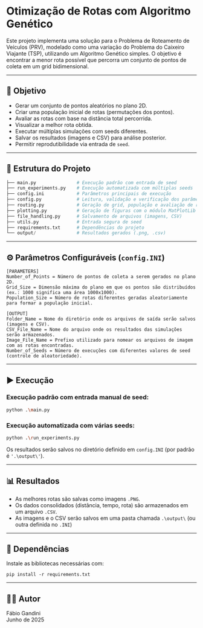 # Otimização de Rotas com Algoritmo Genético

Este projeto implementa uma solução para o Problema de Roteamento de Veículos (PRV), modelado como uma variação do Problema do Caixeiro Viajante (TSP), utilizando um Algoritmo Genético simples. O objetivo é encontrar a menor rota possível que percorra um conjunto de pontos de coleta em um grid bidimensional.

---

## 🎯 Objetivo
- Gerar um conjunto de pontos aleatórios no plano 2D.
- Criar uma população inicial de rotas (permutações dos pontos).
- Avaliar as rotas com base na distância total percorrida.
- Visualizar a melhor rota obtida.
- Executar múltiplas simulações com seeds diferentes.
- Salvar os resultados (imagens e CSV) para análise posterior.
- Permitir reprodutibilidade via entrada de `seed`.

---

## 📁 Estrutura do Projeto
```python
├── main.py               # Execução padrão com entrada de seed
├── run_experiments.py    # Execução automatizada com múltiplas seeds
├── config.ini            # Parâmetros principais de execução
├── config.py             # Leitura, validação e verificação dos parâmetros
├── routing.py            # Geração de grid, população e avaliação de rotas
├── plotting.py           # Geração de figuras com o módulo MatPlotLib
├── file_handling.py      # Salvamento de arquivos (imagens, CSV)
├── utils.py              # Entrada segura de seed
├── requirements.txt      # Dependências do projeto
└── output/               # Resultados gerados (.png, .csv)
```

---

## ⚙️ Parâmetros Configuráveis (`config.INI`)
```
[PARAMETERS]
Number_of_Points = Número de pontos de coleta a serem gerados no plano 2D.
Grid_Size = Dimensão máxima do plano em que os pontos são distribuídos (ex.: 1000 significa uma área 1000x1000).
Population_Size = Número de rotas diferentes geradas aleatoriamente para formar a população inicial.

[OUTPUT]
Folder_Name = Nome do diretório onde os arquivos de saída serão salvos (imagens e CSV).
CSV_File_Name = Nome do arquivo onde os resultados das simulações serão armazenados.
Image_File_Name = Prefixo utilizado para nomear os arquivos de imagem com as rotas encontradas.
Number_of_Seeds = Número de execuções com diferentes valores de seed (controle de aleatoriedade).
```

---

## ▶️ Execução

### Execução padrão com entrada manual de seed:
```bash
python .\main.py
```

### Execução automatizada com várias seeds:
```bash
python .\run_experiments.py
```

Os resultados serão salvos no diretório definido em `config.INI` (por padrão é `'.\output\'`).

---

## 📊 Resultados

- As melhores rotas são salvas como imagens `.PNG`.
- Os dados consolidados (distância, tempo, rota) são armazenados em um arquivo `.CSV`.
- As imagens e o CSV serão salvos em uma pasta chamada `.\output\` (ou outra definida no `.INI`)

---

## 🧩 Dependências

Instale as bibliotecas necessárias com:

```
pip install -r requirements.txt
```

---

## 👨‍💻 Autor

Fábio Gandini  
Junho de 2025
